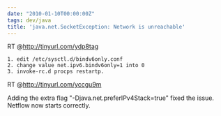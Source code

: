 ```yaml
---
date: "2010-01-10T00:00:00Z"
tags: dev/java
title: 'java.net.SocketException: Network is unreachable'
---
```


RT @<http://tinyurl.com/ydp8tag>

    1. edit /etc/sysctl.d/bindv6only.conf
    2. change value net.ipv6.bindv6only=1 into 0
    3. invoke-rc.d procps restartp. 

RT @<http://tinyurl.com/yccgu9m>

Adding the extra flag "-Djava.net.preferIPv4Stack=true" fixed the issue.
Netflow now starts correctly.
